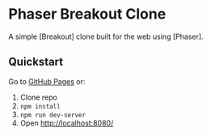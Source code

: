 # Phaser Breakout Clone
A simple [Breakout] clone built for the web using [Phaser].

## Quickstart

Go to [GitHub Pages](https://ntarelix.github.io/phaser-breakout-clone/) or:

1. Clone repo
2. `npm install`
3. `npm run dev-server`
4. Open [http://localhost:8080/](http://localhost:8080/)
